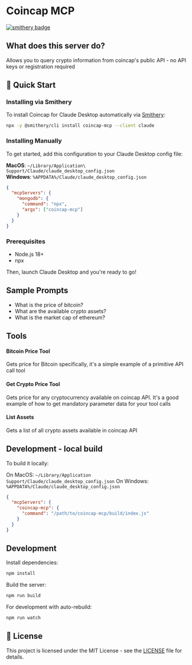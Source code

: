 # Coincap MCP
[![smithery badge](https://smithery.ai/badge/coincap-mcp)](https://smithery.ai/server/coincap-mcp)

## What does this server do?

Allows you to query crypto information from coincap's public API - no API keys or registration required

## 🚀 Quick Start
### Installing via Smithery

To install Coincap for Claude Desktop automatically via [Smithery](https://smithery.ai/server/coincap-mcp):

```bash
npx -y @smithery/cli install coincap-mcp --client claude
```

### Installing Manually
To get started, add this configuration to your Claude Desktop config file:

**MacOS**: `~/Library/Application\ Support/Claude/claude_desktop_config.json`  
**Windows**: `%APPDATA%/Claude/claude_desktop_config.json`

```json
{
  "mcpServers": {
    "mongodb": {
      "command": "npx",
      "args": ["coincap-mcp"]
    }
  }
}
```

### Prerequisites

- Node.js 18+
- npx

Then, launch Claude Desktop and you're ready to go!

## Sample Prompts

- What is the price of bitcoin?
- What are the available crypto assets?
- What is the market cap of ethereum?

## Tools

#### Bitcoin Price Tool

Gets price for Bitcoin specifically, it's a simple example of a primitive API call tool

#### Get Crypto Price Tool

Gets price for any cryptocurrency available on coincap API. It's a good example of how to get mandatory parameter data for your tool calls

#### List Assets

Gets a list of all crypto assets available in coincap API

## Development - local build

To build it locally:

On MacOS: `~/Library/Application Support/Claude/claude_desktop_config.json`
On Windows: `%APPDATA%/Claude/claude_desktop_config.json`

```json
{
  "mcpServers": {
    "coincap-mcp": {
      "command": "/path/to/coincap-mcp/build/index.js"
    }
  }
}
```

## Development

Install dependencies:

```bash
npm install
```

Build the server:

```bash
npm run build
```

For development with auto-rebuild:

```bash
npm run watch
```

## 📜 License

This project is licensed under the MIT License - see the [LICENSE](LICENSE) file for details.
